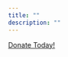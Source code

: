 ```yaml
---
title: ""
description: ""
---
```




<script type="text/javascript" src="https://secure.lglforms.com/form_engine/s/S5XroiaA-4W-xHS5d7B59w.js"></script><noscript><a href="https://secure.lglforms.com/form_engine/s/S5XroiaA-4W-xHS5d7B59w">Donate Today!</a><br/></noscript>